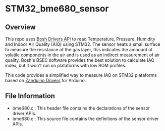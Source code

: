 # STM32_bme680_sensor

## Overview
This repo uses [Bosh Drivers API](https://github.com/BoschSensortec/BME680_driver) to read Temperature, Pressure, Humidity and Indoor Air Quality (AIQ) using STM32. The sensor heats a small surface to measure the resistance of the gas layer, this indicates the amaount of volatile components in the air and is used as an indirect measurement of air quality. Bosh's BSEC software provides the best solution to calculate IAQ index, but it won't run on plataforms with low ROM profiles.

This code provides a simplified way to measure IAQ on STM32 plataforms based on [Zanduino Drivers](https://github.com/Zanduino/BME680) for Arduino.

## File Information
* bme680.c : This header file contains the declarations of the sensor driver APIs.
* bme680.c : This source file contains the definitions of the sensor driver APIs.

